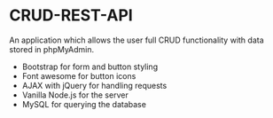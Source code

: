 # CRUD-REST-API
An application which allows the user full CRUD functionality with data stored in phpMyAdmin.

- Bootstrap for form and button styling
- Font awesome for button icons
- AJAX with jQuery for handling requests
- Vanilla Node.js for the server 
- MySQL for querying the database
